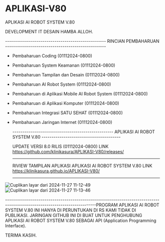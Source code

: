 # APLIKASI-V80
APLIKASI AI ROBOT SYSTEM V.80

DEVELOPMENT IT DESAIN HAMBA ALLOH.


--------------------------------------------------- RINCIAN PEMBAHARUAN ---------------------------------------------------

- Pembaharuan Coding (01112024-0800)

- Pembaharuan System Keamanan (01112024-0800)

- Pembaharuan Tampilan dan Desain (01112024-0800)

- Pembaharuan AI Robot System (01112024-0800)

- Pembaharuan di Aplikasi Mobile AI Robot System (01112024-0800)

- Pembaharuan di Aplikasi Komputer (01112024-0800)

- Pembaharuan Integrasi SATU SEHAT (01112024-0800)

- Pembaharuan Jaringan Internet (01112024-0800)


  --------------------------------------------------- APLIKASI AI ROBOT SYSTEM V.80 ----------------------------------------

  UPDATE VERSI 8.0 RILIS (01112024-0800) LINK https://github.com/klinikasura/APLIKASI-V80/releases/

  --------------------------------------------------------------------------------------------------------------------------

  RIVIEW TAMPILAN APLIKASI APLIKASI AI ROBOT SYSTEM V.80 LINK https://klinikasura.github.io/APLIKASI-V80/

  ----------------------------------------------------------------------------------- --------------------------------------

![Cuplikan layar dari 2024-11-27 11-12-49](https://github.com/user-attachments/assets/608bcddc-ae4b-4033-bb8f-c51950cb20b1)
![Cuplikan layar dari 2024-11-27 11-13-46](https://github.com/user-attachments/assets/0ff2938b-16a1-4936-87eb-260ae0320c1b)

----------------------------------------------------------------------------------------------------------------------------PROGRAM APLIKASI AI ROBOT SYSTEM V.80 INI HANYA DI PERUNTUKAN DI RS KAMI TIDAK DI PUBLIKASI.
JARINGAN GITHUB INI DI BUAT UNTUK PENGHUBUNG APLIKASI AI ROBOT SYSTEM V.80 SEBAGAI API (Application Programming Interface).

TERIMA KASIH.

